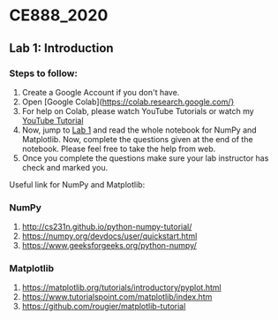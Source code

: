 # CE888_2020

## Lab 1: Introduction

### Steps to follow:

1. Create a Google Account if you don't have.
2. Open [Google Colab](https://colab.research.google.com/}
3. For help on Colab, please watch YouTube Tutorials or watch my [YouTube Tutorial](https://www.youtube.com/watch?v=Zwqy5ub_-00&list=PLIzq8uevSgtdhgCzajHUUESPifdw5ol1N)
4. Now, jump to [Lab 1](https://github.com/sagihaider/CE888_2020/tree/master/Lab_1) and read the whole notebook for NumPy and Matplotlib. Now, complete the questions given at the end of the notebook. Please feel free to take the help from web.
5. Once you complete the questions make sure your lab instructor has check and marked you. 

Useful link for NumPy and Matplotlib:

### NumPy

1. http://cs231n.github.io/python-numpy-tutorial/ 
2. https://numpy.org/devdocs/user/quickstart.html
3. https://www.geeksforgeeks.org/python-numpy/

### Matplotlib

1. https://matplotlib.org/tutorials/introductory/pyplot.html
2. https://www.tutorialspoint.com/matplotlib/index.htm
3. https://github.com/rougier/matplotlib-tutorial 
